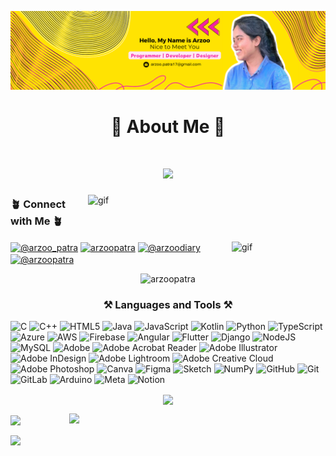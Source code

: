 ![banner](https://github.com/arzoopatra/arzoopatra/blob/main/banner.png)
</p><h1 align="center">👾 About Me 👾</h1>
<h1 align="center">
<img src="https://readme-typing-svg.herokuapp.com/?font=Righteous&size=35&center=true&vCenter=true&width=500&height=70&duration=9000&lines=I'm+currently+Learning;Programming+and+Development;For+Any+Query;Connect+through+💌+E-Mail"/>
</h1>

<img align="right" alt="gif" width="380" src="https://github.com/arzoopatra/arzoopatra/blob/main/icegif-700.gif">

<h3 align="left">🪴 Connect with Me 🪴</h3> <img align="right" alt="gif" width="150" src=
<p align="left">
<a href="https://twitter.com/@arzoo_patra" target="blank"><img align="center" src="https://raw.githubusercontent.com/rahuldkjain/github-profile-readme-generator/master/src/images/icons/Social/twitter.svg" alt="@arzoo_patra" height="30" width="40" /></a>
<a href="https://linkedin.com/in/arzoopatra" target="blank"><img align="center" src="https://raw.githubusercontent.com/rahuldkjain/github-profile-readme-generator/master/src/images/icons/Social/linked-in-alt.svg" alt="arzoopatra" height="30" width="40" /></a>
<a href="https://instagram.com/@arzoodiary" target="blank"><img align="center" src="https://raw.githubusercontent.com/rahuldkjain/github-profile-readme-generator/master/src/images/icons/Social/instagram.svg" alt="@arzoodiary" height="30" width="40" /></a>
<a href="https://medium.com/@arzoopatra" target="blank"><img align="center" src="https://raw.githubusercontent.com/rahuldkjain/github-profile-readme-generator/master/src/images/icons/Social/medium.svg" alt="@arzoopatra" height="30" width="40" /></a>
</p>
<p align="center"> <img src="https://visitcount.itsvg.in/api?id=arzoopatra&icon=0&color=5" alt="arzoopatra" /> </p>

<h3 align="center">⚒️ Languages and Tools ⚒️</h3>

![C](https://img.shields.io/badge/c-%2300599C.svg?style=flat-square&logo=c&logoColor=white) ![C++](https://img.shields.io/badge/c++-%2300599C.svg?style=flat-square&logo=c%2B%2B&logoColor=white) ![HTML5](https://img.shields.io/badge/html5-%23E34F26.svg?style=flat-square&logo=html5&logoColor=white) ![Java](https://img.shields.io/badge/java-%23ED8B00.svg?style=flat-square&logo=openjdk&logoColor=white) ![JavaScript](https://img.shields.io/badge/javascript-%23323330.svg?style=flat-square&logo=javascript&logoColor=%23F7DF1E) ![Kotlin](https://img.shields.io/badge/kotlin-%237F52FF.svg?style=flat-square&logo=kotlin&logoColor=white) ![Python](https://img.shields.io/badge/python-3670A0?style=flat-square&logo=python&logoColor=ffdd54) ![TypeScript](https://img.shields.io/badge/typescript-%23007ACC.svg?style=flat-square&logo=typescript&logoColor=white) ![Azure](https://img.shields.io/badge/azure-%230072C6.svg?style=flat-square&logo=microsoftazure&logoColor=white) ![AWS](https://img.shields.io/badge/AWS-%23FF9900.svg?style=flat-square&logo=amazon-aws&logoColor=white) ![Firebase](https://img.shields.io/badge/firebase-%23039BE5.svg?style=flat-square&logo=firebase) ![Angular](https://img.shields.io/badge/angular-%23DD0031.svg?style=flat-square&logo=angular&logoColor=white) ![Flutter](https://img.shields.io/badge/Flutter-%2302569B.svg?style=flat-square&logo=Flutter&logoColor=white) ![Django](https://img.shields.io/badge/django-%23092E20.svg?style=flat-square&logo=django&logoColor=white) ![NodeJS](https://img.shields.io/badge/node.js-6DA55F?style=flat-square&logo=node.js&logoColor=white) ![MySQL](https://img.shields.io/badge/mysql-4479A1.svg?style=flat-square&logo=mysql&logoColor=white) ![Adobe](https://img.shields.io/badge/adobe-%23FF0000.svg?style=flat-square&logo=adobe&logoColor=white) ![Adobe Acrobat Reader](https://img.shields.io/badge/Adobe%20Acrobat%20Reader-EC1C24.svg?style=flat-square&logo=Adobe%20Acrobat%20Reader&logoColor=white) ![Adobe Illustrator](https://img.shields.io/badge/adobe%20illustrator-%23FF9A00.svg?style=flat-square&logo=adobe%20illustrator&logoColor=white) ![Adobe InDesign](https://img.shields.io/badge/Adobe%20InDesign-49021F?style=flat-square&logo=adobeindesign&logoColor=FF3366) ![Adobe Lightroom](https://img.shields.io/badge/Adobe%20Lightroom-31A8FF.svg?style=flat-square&logo=Adobe%20Lightroom&logoColor=white) ![Adobe Creative Cloud](https://img.shields.io/badge/Adobe%20Creative%20Cloud-DA1F26.svg?style=flat-square&logo=Adobe%20Creative%20Cloud&logoColor=white) ![Adobe Photoshop](https://img.shields.io/badge/adobe%20photoshop-%2331A8FF.svg?style=flat-square&logo=adobe%20photoshop&logoColor=white) ![Canva](https://img.shields.io/badge/Canva-%2300C4CC.svg?style=flat-square&logo=Canva&logoColor=white) ![Figma](https://img.shields.io/badge/figma-%23F24E1E.svg?style=flat-square&logo=figma&logoColor=white) ![Sketch](https://img.shields.io/badge/Sketch-FFB387?style=flat-square&logo=sketch&logoColor=black) ![NumPy](https://img.shields.io/badge/numpy-%23013243.svg?style=flat-square&logo=numpy&logoColor=white) ![GitHub](https://img.shields.io/badge/github-%23121011.svg?style=flat-square&logo=github&logoColor=white) ![Git](https://img.shields.io/badge/git-%23F05033.svg?style=flat-square&logo=git&logoColor=white) ![GitLab](https://img.shields.io/badge/gitlab-%23181717.svg?style=flat-square&logo=gitlab&logoColor=white) ![Arduino](https://img.shields.io/badge/-Arduino-00979D?style=flat-square&logo=Arduino&logoColor=white) ![Meta](https://img.shields.io/badge/Meta-%230467DF.svg?style=flat-square&logo=Meta&logoColor=white) ![Notion](https://img.shields.io/badge/Notion-%23000000.svg?style=flat-square&logo=notion&logoColor=white)

<p align="center" width="1120"> <a href="https://github-profile-trophy.vercel.app/?username=arzoopatra&theme=radical&no-frame=false&no-bg=true&margin-w=4"><img align="center" width="1120"src="https://github-profile-trophy.vercel.app/?username=arzoopatra&theme=radical&no-frame=false&no-bg=true&margin-w=4" /></a> </p>

<img align="center" width="380" src="https://github-readme-stats.vercel.app/api?username=arzoopatra&theme=radical&hide_border=false&include_all_commits=false&count_private=false"> <img align="right" width="410" src="https://github-readme-streak-stats.herokuapp.com/?user=arzoopatra&theme=radical&hide_border=false">

<img align="center" width="1120" src="https://github-readme-stats.vercel.app/api/top-langs/?username=arzoopatra&theme=radical&hide_border=false&include_all_commits=false&count_private=false&layout=compact">

